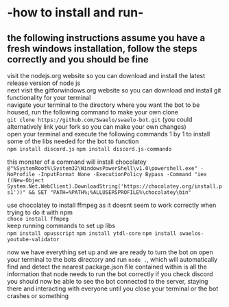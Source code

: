 # -how to install and run-  
## the following instructions assume you have a fresh windows installation, follow the steps correctly and you should be fine
visit the nodejs.org website so you can download and install the latest release version of node js  
next visit the gitforwindows.org website so you can download and install git functionality for your terminal  
navigate your terminal to the directory where you want the bot to be housed, run the following command to make your own clone  
`git clone https://github.com/Swaelo/swaelo-bot.git`    (you could alternatively link your fork so you can make your own changes)  
open your terminal and execute the following commands 1 by 1 to install some of the libs needed for the bot to function  
`npm install discord.js`
`npm install discord.js-commando`  
  
this monster of a command will install chocolatey  
```@"%SystemRoot%\System32\WindowsPowerShell\v1.0\powershell.exe" -NoProfile -InputFormat None -ExecutionPolicy Bypass -Command "iex ((New-Object System.Net.WebClient).DownloadString('https://chocolatey.org/install.ps1'))" && SET "PATH=%PATH%;%ALLUSERSPROFILE%\chocolatey\bin"```  
  
use chocolatey to install ffmpeg as it doesnt seem to work correctly when trying to do it with npm  
`choco install ffmpeg`  
keep running commands to set up libs  
`npm install opusscript`
`npm install ytdl-core`
`npm install swaelos-youtube-validator`  
  
now we have everything set up and we are ready to turn the bot on
open your terminal to the bots directory and run `node .`, which will automatically find and detect the nearest package.json file
contained within is all the information that node needs to run the bot correctly
if you check discord you should now be able to see the bot connected to the server, staying there and interacting with everyone
  until you close your terminal or the bot crashes or something
